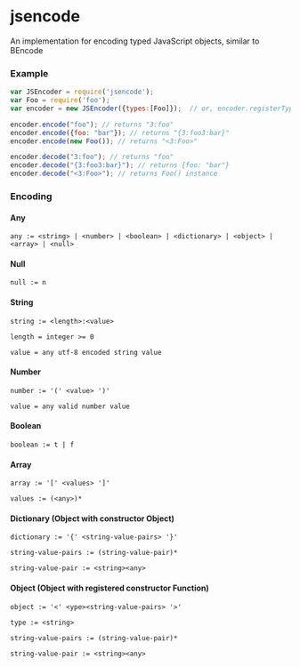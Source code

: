 # jsencode
An implementation for encoding typed JavaScript objects, similar to BEncode

### Example

```javascript
var JSEncoder = require('jsencode');
var Foo = require('foo');
var encoder = new JSEncoder({types:[Foo]});  // or, encoder.registerTypes(Foo, Bar, ...);

encoder.encode("foo"); // returns "3:foo"
encoder.encode({foo: "bar"}); // returns "{3:foo3:bar}"
encoder.encode(new Foo()); // returns "<3:Foo>"

encoder.decode("3:foo"); // returns "foo"
encoder.decode("{3:foo3:bar}"); // returns {foo: "bar"}
encoder.decode("<3:Foo>"); // returns Foo() instance
```

### Encoding

#### Any
`any := <string> | <number> | <boolean> | <dictionary> | <object> | <array> | <null>`

#### Null
`null := n`

#### String
`string := <length>:<value>`

`length = integer >= 0`

`value = any utf-8 encoded string value`

#### Number
`number := '(' <value> ')'`

`value = any valid number value`

#### Boolean
`boolean := t | f`

#### Array
`array := '[' <values> ']'`

`values := (<any>)*`

#### Dictionary (Object with constructor Object)
`dictionary := '{' <string-value-pairs> '}'`

`string-value-pairs := (string-value-pair)*`

`string-value-pair := <string><any>`

#### Object (Object with registered constructor Function)
`object := '<' <ype><string-value-pairs> '>'`

`type := <string>`

`string-value-pairs := (string-value-pair)*`

`string-value-pair := <string><any>`
